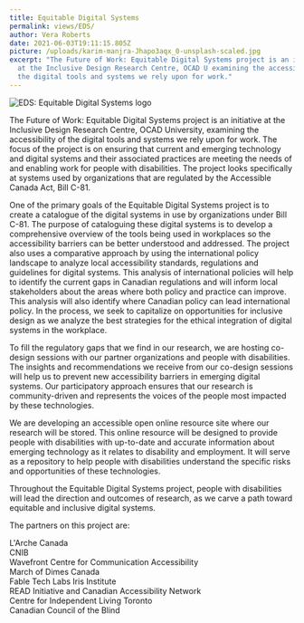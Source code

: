 ```yaml
---
title: Equitable Digital Systems
permalink: views/EDS/
author: Vera Roberts
date: 2021-06-03T19:11:15.805Z
picture: /uploads/karim-manjra-Jhapo3aqx_0-unsplash-scaled.jpg
excerpt: "The Future of Work: Equitable Digital Systems project is an initiative
  at the Inclusive Design Research Centre, OCAD U examining the accessibility of
  the digital tools and systems we rely upon for work."
---
```

![EDS: Equitable Digital Systems logo](/uploads/eds-colored-03.png)

The Future of Work: Equitable Digital Systems project is an initiative at the Inclusive Design Research Centre, OCAD University, examining the accessibility of the digital tools and systems we rely upon for work. The focus of the project is on ensuring that current and emerging technology and digital systems and their associated practices are meeting the needs of and enabling work for people with disabilities. The project looks specifically at systems used by organizations that are regulated by the Accessible Canada Act, Bill C-81.

One of the primary goals of the Equitable Digital Systems project is to create a catalogue of the digital systems in use by organizations under Bill C-81. The purpose of cataloguing these digital systems is to develop a comprehensive overview of the tools being used in workplaces so the accessibility barriers can be better understood and addressed. The project also uses a comparative approach by using the international policy landscape to analyze local accessibility standards, regulations and guidelines for digital systems. This analysis of international policies will help to identify the current gaps in Canadian regulations and will inform local stakeholders about the areas where both policy and practice can improve. This analysis will also identify where Canadian policy can lead international policy. In the process, we seek to capitalize on opportunities for inclusive design as we analyze the best strategies for the ethical integration of digital systems in the workplace.

To fill the regulatory gaps that we find in our research, we are hosting co-design sessions with our partner organizations and people with disabilities. The insights and recommendations we receive from our co-design sessions will help us to prevent new accessibility barriers in emerging digital systems. Our participatory approach ensures that our research is community-driven and represents the voices of the people most impacted by these technologies.

We are developing an accessible open online resource site where our research will be stored. This online resource will be designed to provide people with disabilities with up-to-date and accurate information about emerging technology as it relates to disability and employment. It will serve as a repository to help people with disabilities understand the specific risks and opportunities of these technologies.

Throughout the Equitable Digital Systems project, people with disabilities will lead the direction and outcomes of research, as we carve a path toward equitable and inclusive digital systems.

The partners on this project are:

L'Arche Canada\
CNIB\
Wavefront Centre for Communication Accessibility \
March of Dimes Canada\
Fable Tech Labs
Iris Institute \
READ Initiative and Canadian Accessibility Network \
Centre for Independent Living Toronto \
Canadian Council of the Blind